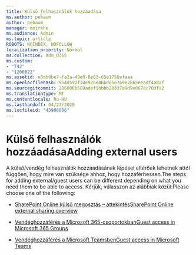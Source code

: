 ```yaml
---
title: Külső felhasználók hozzáadása
ms.author: pebaum
author: pebaum
manager: mnirkhe
ms.audience: Admin
ms.topic: article
ROBOTS: NOINDEX, NOFOLLOW
localization_priority: Normal
ms.collection: Adm_O365
ms.custom:
- "742"
- "1200022"
ms.assetid: e8db0be7-fa2a-49e0-8e63-65e1750afaaa
ms.openlocfilehash: 954d592f34e92be46bdd56769e2865eeadf4a8af
ms.sourcegitcommit: 286000b588adef1bbbb28337a9d9e087ec783fa2
ms.translationtype: MT
ms.contentlocale: hu-HU
ms.lasthandoff: 04/27/2020
ms.locfileid: "43908886"
---
```

# <a name="adding-external-users"></a><span data-ttu-id="04ca8-102">Külső felhasználók hozzáadása</span><span class="sxs-lookup"><span data-stu-id="04ca8-102">Adding external users</span></span>

<span data-ttu-id="04ca8-103">A külső/vendég felhasználók hozzáadásának lépései eltérőek lehetnek attól függően, hogy mire van szüksége ahhoz, hogy hozzáférhessen.</span><span class="sxs-lookup"><span data-stu-id="04ca8-103">The steps for adding external/guest users can be different depending on what you need them to be able to access.</span></span> <span data-ttu-id="04ca8-104">Kérjük, válasszon az alábbiak közül:</span><span class="sxs-lookup"><span data-stu-id="04ca8-104">Please choose one of the following:</span></span>
  
- [<span data-ttu-id="04ca8-105">SharePoint Online külső megosztás – áttekintés</span><span class="sxs-lookup"><span data-stu-id="04ca8-105">SharePoint Online external sharing overview</span></span>](https://docs.microsoft.com/sharepoint/external-sharing-overview)

- [<span data-ttu-id="04ca8-106">Vendéghozzáférés a Microsoft 365-csoportokban</span><span class="sxs-lookup"><span data-stu-id="04ca8-106">Guest access in Microsoft 365 Groups</span></span>](https://support.office.com/article/guest-access-in-office-365-groups-bfc7a840-868f-4fd6-a390-f347bf51aff6)

- [<span data-ttu-id="04ca8-107">Vendéghozzáférés a Microsoft Teamsben</span><span class="sxs-lookup"><span data-stu-id="04ca8-107">Guest access in Microsoft Teams</span></span>](https://docs.microsoft.com/microsoftteams/guest-access-checklist)
